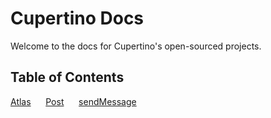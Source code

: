 # Cupertino Docs
Welcome to the docs for Cupertino's open-sourced projects.

## Table of Contents

[Atlas](https://github.com/cupertino-development/docs/tree/master/atlas)
&nbsp;&nbsp;&nbsp;&nbsp;&nbsp;[Post](https://github.com/cupertino-development/docs/tree/master/atlas/post)
&nbsp;&nbsp;&nbsp;&nbsp;&nbsp;[sendMessage](https://github.com/cupertino-development/docs/tree/master/atlas/sendmessage)